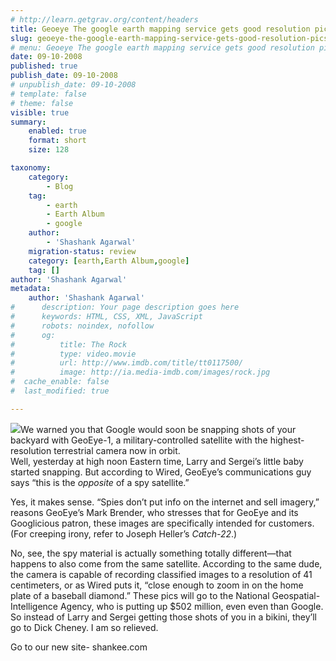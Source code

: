 ```yaml
---
# http://learn.getgrav.org/content/headers
title: Geoeye The google earth mapping service gets good resolution pics..
slug: geoeye-the-google-earth-mapping-service-gets-good-resolution-pics
# menu: Geoeye The google earth mapping service gets good resolution pics..
date: 09-10-2008
published: true
publish_date: 09-10-2008
# unpublish_date: 09-10-2008
# template: false
# theme: false
visible: true
summary:
    enabled: true
    format: short
    size: 128

taxonomy:
    category:
        - Blog
    tag:
        - earth
        - Earth Album
        - google
    author:
        - 'Shashank Agarwal'
    migration-status: review
    category: [earth,Earth Album,google]
    tag: []
author: 'Shashank Agarwal'
metadata:
    author: 'Shashank Agarwal'
#      description: Your page description goes here
#      keywords: HTML, CSS, XML, JavaScript
#      robots: noindex, nofollow
#      og:
#          title: The Rock
#          type: video.movie
#          url: http://www.imdb.com/title/tt0117500/
#          image: http://ia.media-imdb.com/images/rock.jpg
#  cache_enable: false
#  last_modified: true

---
```


![](http://cache.gawker.com/assets/images/gizmodo/2008/10/GeoEye-1_Shot_1.jpg)We warned you that Google would soon be snapping shots of your backyard with GeoEye-1, a military-controlled satellite with the highest-resolution terrestrial camera now in orbit.  
Well, yesterday at high noon Eastern time, Larry and Sergei’s little baby started snapping. But according to Wired, GeoEye’s communications guy says “this is the *opposite* of a spy satellite.”

Yes, it makes sense. “Spies don’t put info on the internet and sell imagery,” reasons GeoEye’s Mark Brender, who stresses that for GeoEye and its Googlicious patron, these images are specifically intended for customers. (For creeping irony, refer to Joseph Heller’s *Catch-22*.)

No, see, the spy material is actually something totally different—that happens to also come from the same satellite. According to the same dude, the camera is capable of recording classified images to a resolution of 41 centimeters, or as Wired puts it, “close enough to zoom in on the home plate of a baseball diamond.” These pics will go to the National Geospatial-Intelligence Agency, who is putting up $502 million, even even than Google. So instead of Larry and Sergei getting those shots of you in a bikini, they’ll go to Dick Cheney. I am so relieved.

Go to our new site- shankee.com
